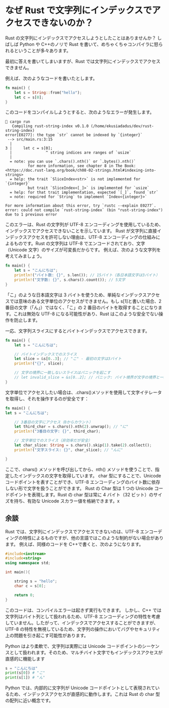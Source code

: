 # なぜ Rust で文字列にインデックスでアクセスできないのか？

Rust の文字列にインデックスでアクセスしようとしたことはありませんか？
しばしば Python や C++のノリで Rust を書いて、めちゃくちゃコンパイラに怒られるということが多々あります。

最初に答えを書いてしまいますが、Rust では文字列にインデックスでアクセスできません。

例えば、次のようなコードを書いたとします。

```Rust
fn main() {
    let s = String::from("hello");
    let c = s[0];
}
```

このコードをコンパイルしようとすると、次のようなエラーが発生します。

```shell
 cargo run
   Compiling rust-string-index v0.1.0 (/home/ekusiadadus/dev/rust-string-index)
error[E0277]: the type `str` cannot be indexed by `{integer}`
 --> src/main.rs:3:15
  |
3 |     let c = s[0];
  |               ^ string indices are ranges of `usize`
  |
  = note: you can use `.chars().nth()` or `.bytes().nth()`
          for more information, see chapter 8 in The Book: <https://doc.rust-lang.org/book/ch08-02-strings.html#indexing-into-strings>
  = help: the trait `SliceIndex<str>` is not implemented for `{integer}`
          but trait `SliceIndex<[_]>` is implemented for `usize`
  = help: for that trait implementation, expected `[_]`, found `str`
  = note: required for `String` to implement `Index<{integer}>`

For more information about this error, try `rustc --explain E0277`.
error: could not compile `rust-string-index` (bin "rust-string-index") due to 1 previous error
```

このエラーは、Rust の文字列が UTF-8 エンコーディングを使用しているため、インデックスでアクセスできないことを示しています。
Rust が文字列に直接インデックスアクセスを許可しない理由は、UTF-8 エンコーディングの仕組みによるものです。Rust の文字列は UTF-8 でエンコードされており、文字（Unicode 文字）のサイズが可変長だからです。
例えば、次のような文字列を考えてみましょう。

```Rust
fn main() {
    let s = "こんにちは";
    println!("バイト数: {}", s.len()); // 15バイト（各日本語文字は3バイト）
    println!("文字数: {}", s.chars().count()); // 5文字
}
```

「こ」のような日本語文字は 3 バイトを使うため、単純なインデックスアクセスでは意味のある文字単位のアクセスができません。もし s[1]と書いた場合、2 番目の文字（「ん」）ではなく、「こ」の 2 番目のバイトを取得することになります。これは無効な UTF-8 になる可能性があり、Rust はこのような安全でない操作を防止します。

一応、文字列スライスにするとバイトインデックスでアクセスできます。

```Rust
fn main() {
    let s = "こんにちは";

    // バイトインデックスでのスライス
    let slice = &s[0..3]; // "こ" - 最初の文字は3バイト
    println!("{}", slice);

    // 文字の境界に一致しないスライスはパニックを起こす
    // let invalid_slice = &s[0..2]; // パニック: バイト境界が文字の境界と一致しない
}
```

文字単位でアクセスしたい場合は、.chars()メソッドを使用して文字イテレータを取得し、それを操作するのが安全です：

```Rust
fn main() {
let s = "こんにちは";

    // 3番目の文字にアクセス（0からカウント）
    let third_char = s.chars().nth(2).unwrap(); // "に"
    println!("3番目の文字: {}", third_char);

    // 文字単位でのスライス（非効率だが安全）
    let char_slice: String = s.chars().skip(1).take(2).collect();
    println!("文字スライス: {}", char_slice); // "んに"

}
```

ここで、chars() メソッドを呼び出してから、nth() メソッドを使うことで、指定したインデックスの文字を取得しています。
char 型にすることで、Unicode コードポイントを表すことができ、UTF-8 エンコーディングのバイト数に依存しない形で文字を扱うことができます。
Rust の Char 型は 1 つの Unicode コードポイントを表現します。Rust の char 型は常に 4 バイト（32 ビット）のサイズを持ち、有効な Unicode スカラー値を格納できます。x

## 余談

Rust では、文字列にインデックスでアクセスできないのは、UTF-8 エンコーディングの特性によるものですが、他の言語ではこのような制約がない場合があります。
例えば、同様のコードを C++で書くと、次のようになります。

```C++
#include<iostream>
#include<string>
using namespace std;

int main(){

    string s = "hello";
    char c = s[0];

    return 0;
}
```

このコードは、コンパイルエラーは起きず実行もできます。
しかし、C++ では文字列はバイト列として扱われるため、UTF-8 エンコーディングの特性を考慮していません。したがって、インデックスでアクセスすることができますが、UTF-8 の特性を無視しているため、文字列の操作においてバグやセキュリティ上の問題を引き起こす可能性があります。

Python はより柔軟で、文字列は実際には Unicode コードポイントのシーケンスとして扱われます。そのため、マルチバイト文字でもインデックスアクセスが直感的に機能します

```Python
s = "こんにちは"
print(s[0]) # "こ"
print(s[1]) # "ん"
```

Python では、内部的に文字列が Unicode コードポイントとして表現されているため、インデックスアクセスが直感的に動作します。これは Rust の char 型の配列に近い概念です。
